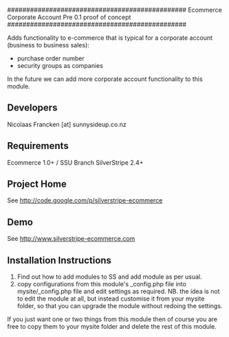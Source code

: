 ###############################################
Ecommerce Corporate Account
Pre 0.1 proof of concept
###############################################

Adds functionality to e-commerce that is typical
for a corporate account (business to business sales):

- purchase order number
- security groups as companies

In the future we can add more corporate account
functionality to this module.


Developers
-----------------------------------------------
Nicolaas Francken [at] sunnysideup.co.nz


Requirements
-----------------------------------------------
Ecommerce 1.0+ / SSU Branch
SilverStripe 2.4+

Project Home
-----------------------------------------------
See http://code.google.com/p/silverstripe-ecommerce

Demo
-----------------------------------------------
See http://www.silverstripe-ecommerce.com

Installation Instructions
-----------------------------------------------
1. Find out how to add modules to SS and add module as per usual.
2. copy configurations from this module's _config.php file
into mysite/_config.php file and edit settings as required.
NB. the idea is not to edit the module at all, but instead customise
it from your mysite folder, so that you can upgrade the module without redoing the settings.

If you just want one or two things from this module
then of course you are free to copy them to your
mysite folder and delete the rest of this module.



